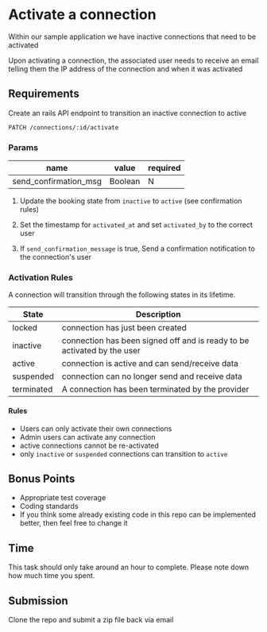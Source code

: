 # Activate a connection

Within our sample application we have inactive connections that need to be activated

Upon activating a connection, the associated user needs to receive an email telling them the IP address of the connection and when it was activated

## Requirements

Create an rails API endpoint to transition an inactive connection to active

`PATCH /connections/:id/activate`

### Params

|name|value|required|
|----|-----|--------|
|send_confirmation_msg|Boolean|N|

1. Update the booking state from `inactive` to `active` (see confirmation rules)

2. Set the timestamp for `activated_at` and set `activated_by` to the correct user

3. If `send_confirmation_message` is true, Send a confirmation notification to the connection's user


### Activation Rules

A connection will transition through the following states in its lifetime.

|State|Description|
|-----|-----------|
|locked|connection has just been created|
|inactive|connection has been signed off and is ready to be activated by the user|
|active|connection is active and can send/receive data|
|suspended|connection can no longer send and receive data|
|terminated|A connection has been terminated by the provider|

#### Rules

- Users can only activate their own connections
- Admin users can activate any connection
- active connections cannot be re-activated
- only `inactive` or `suspended` connections can transition to `active`

## Bonus Points

- Appropriate test coverage
- Coding standards
- If you think some already existing code in this repo can be implemented better, then feel free to change it


## Time

This task should only take around an hour to complete. Please note down how much time you spent.

## Submission

Clone the repo and submit a zip file back via email
